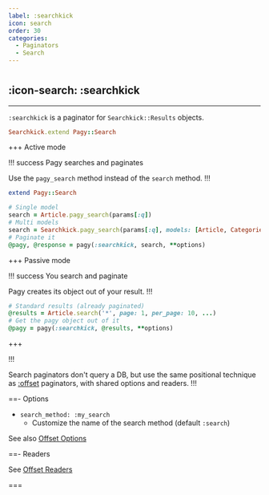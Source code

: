 ```yaml
---
label: :searchkick
icon: search
order: 30
categories:
  - Paginators
  - Search
---
```


#

## :icon-search: :searchkick

---

`:searchkick` is a paginator for  `Searchkick::Results` objects.

```ruby pagy.rb (initializer)
Searchkick.extend Pagy::Search
```

+++ Active mode

!!! success Pagy searches and paginates

Use the `pagy_search` method instead of the `search` method.
!!!

```ruby Model
extend Pagy::Search
```

```ruby Controller
# Single model
search = Article.pagy_search(params[:q])
# Multi models
search = Searchkick.pagy_search(params[:q], models: [Article, Categories])
# Paginate it
@pagy, @response = pagy(:searchkick, search, **options)
```

+++ Passive mode

!!! success You search and paginate

Pagy creates its object out of your result.
!!!

```ruby Controller
# Standard results (already paginated)
@results = Article.search('*', page: 1, per_page: 10, ...)
# Get the pagy object out of it
@pagy = pagy(:searchkick, @results, **options)
```

+++

!!!

Search paginators don't query a DB, but use the same positional technique as [:offset](offset.md) paginators, with shared options and readers.
!!!

==- Options

- `search_method: :my_search`
  - Customize the name of the search method (default `:search`)

See also [Offset Options](offset.md#options)

==- Readers

See [Offset Readers](offset.md#readers)

===
